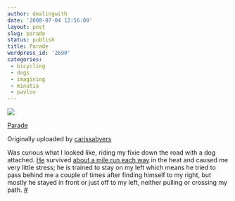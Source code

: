 ```yaml
---
author: dealingwith
date: '2008-07-04 12:56:00'
layout: post
slug: parade
status: publish
title: Parade
wordpress_id: '2690'
categories:
 - bicycling
 - dogs
 - imagining
 - minutia
 - pavlov
---
```


[![][1]][2]

[Parade][3]

Originally uploaded by [carissabyers][4]

Was curious what I looked like, riding my fixie down the road with a dog attached. [He][5] survived [about a mile run each way][6] in the heat and caused me very little stress; he is trained to stay on my left which means he tried to pass behind me a couple of times after finding himself to my right, but mostly he stayed in front or just off to my left, neither pulling or crossing my path. [#][7]

   [1]: http://farm4.static.flickr.com/3058/2636086823_120a776dc6_m.jpg

   [2]: http://www.flickr.com/photos/carissabyers/2636086823/ (photo sharing)

   [3]: http://www.flickr.com/photos/carissabyers/2636086823/

   [4]: http://www.flickr.com/people/carissabyers/

   [5]: http://twitter.com/pavdog

   [6]: http://maps.google.com/maps?f=d&hl=en&geocode=11320741433398810390,32.853656,-96.736901&saddr=Wake+Forrest+Dr+%4032.853656,+-96.736901&daddr=32.846315,-96.745332&mra=mi&mrsp=1,0&sz=18&sll=32.846058,-96.744635&sspn=0.002398,0.002924&ie=UTF8&ll=32.849885,-96.740949&spn=0.00959,0.011694&t=h&z=16

   [7]: http://carissabyers.blogspot.com/2008/07/happy-4th.html
